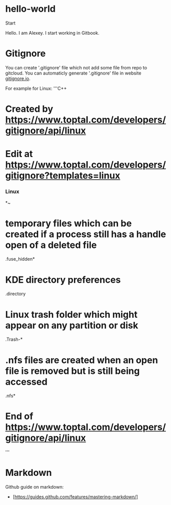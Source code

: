 # hello-world
Start

Hello.
I am Alexey. I start working in Gitbook.

# Gitignore
You can create '.gitignore' file which not add some file from repo to gitcloud.
You can automaticly generate '.gitignore' file in website [gitignore.io](https://www.toptal.com/developers/gitignore).

For example for Linux:
'''C++
# Created by https://www.toptal.com/developers/gitignore/api/linux
# Edit at https://www.toptal.com/developers/gitignore?templates=linux

### Linux ###
*~

# temporary files which can be created if a process still has a handle open of a deleted file
.fuse_hidden*

# KDE directory preferences
.directory

# Linux trash folder which might appear on any partition or disk
.Trash-*

# .nfs files are created when an open file is removed but is still being accessed
.nfs*

# End of https://www.toptal.com/developers/gitignore/api/linux

'''



# Markdown
Github guide on markdown:
* [https://guides.github.com/features/mastering-markdown/]
